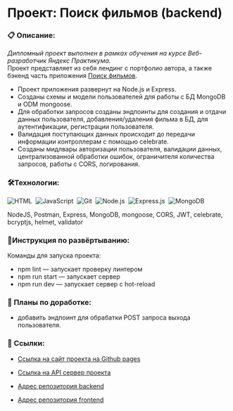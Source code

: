 # Проект: Поиск фильмов (backend)

### 📋 Описание:  
*Дипломный проект выполнен в рамках обучения на курсе Веб-разработчик Яндекс Практикума.*  
Проект представляет из себя лендинг с портфолио автора, а также бэкенд часть приложения [Поиск фильмов](https://github.com/MariaZlnva/movies-explorer-frontend).  
- Проект приложения развернут на Node.js и Express.
- Созданы схемы и модели пользователей для работы с БД MongoDB и ODM mongoose.
- Для обработки запросов созданы эндпоинты для создания и отдачи данных пользователя, добавления/удаления фильма в БД, для аутентификации, регистрации пользователя.
- Валидация поступающих данных происходит до передачи информации контроллерам с помощью celebrate.
- Созданы мидлвары авторизации пользователя, валидации данных, централизованной обработки ошибок, ограничителя количества запросов, работы с CORS, логирования.
&nbsp;
### 🛠️Технологии:
![HTML](https://img.shields.io/badge/-HTML-05122A?style=flat&logo=HTML5)&nbsp;
![JavaScript](https://img.shields.io/badge/-JavaScript-05122A?style=flat&logo=javascript)&nbsp;
![Git](https://img.shields.io/badge/-Git-05122A?style=flat&logo=git)&nbsp;
![Node.js](https://img.shields.io/badge/-Node.js-05122A?style=flat&logo=node.js)&nbsp;
![Express.js](https://img.shields.io/badge/-Express.js-05122A?style=flat&logo=Express.js&logoColor=1572B6)&nbsp;
![MongoDB](https://img.shields.io/badge/-MongoDB-05122A?style=flat&logo=mongodb)&nbsp;

NodeJS, Postman, Express, MongoDB, mongoose, CORS, JWT, celebrate, bcryptjs, helmet, validator
&nbsp;
### 💫Инструкция по развёртыванию:
Команды для запуска проекта:
- npm lint — запускает проверку линтером
- npm run start — запускает сервер
- npm run dev — запускает сервер с hot-reload
   
### 💭 Планы по доработке:
- добавить эндпоинт для обрабатки POST запроса выхода пользователя.

### 🔗 Ссылки:
- [Ссылка на сайт проекта на Github pages](https://mariazlnva.github.io/movies-explorer-frontend/)  
- [Ссылка на API сервер проекта](https://api.movies.zlnva.nomoredomains.rocks)
  
- [Адрес репозитория backend](https://github.com/MariaZlnva/movies-explorer-api)
- [Адрес репозитория frontend](https://github.com/MariaZlnva/movies-explorer-frontend)
